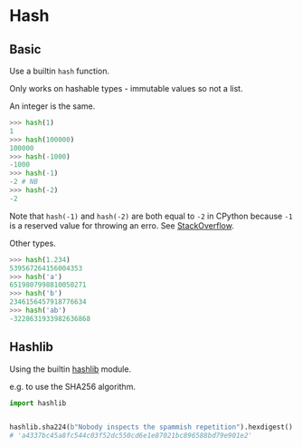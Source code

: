 # Hash

## Basic

Use a builtin `hash` function.

Only works on hashable types - immutable values so not a list.

An integer is the same.

```python
>>> hash(1)
1
>>> hash(100000)
100000
>>> hash(-1000)
-1000
>>> hash(-1)
-2 # NB
>>> hash(-2)
-2
```

Note that `hash(-1)` and `hash(-2)` are both equal to `-2` in CPython because `-1` is a reserved value for throwing an erro. See [StackOverflow](https://stackoverflow.com/questions/10130454/why-do-1-and-2-both-hash-to-2-in-cpython).

Other types.

```python
>>> hash(1.234)
539567264156004353
>>> hash('a')
6519807998810050271
>>> hash('b')
2346156457918776634
>>> hash('ab')
-3228631933982636868
```


## Hashlib

Using the builtin [hashlib](https://docs.python.org/3/library/hashlib.html) module.

e.g. to use the SHA256 algorithm.

```python
import hashlib


hashlib.sha224(b"Nobody inspects the spammish repetition").hexdigest()
# 'a4337bc45a8fc544c03f52dc550cd6e1e87021bc896588bd79e901e2'
```
